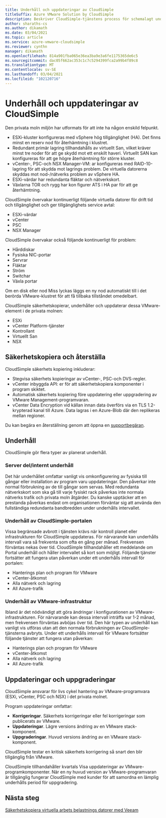 ```yaml
---
title: Underhåll och uppdateringar av CloudSimple
titleSuffix: Azure VMware Solution by CloudSimple
description: Beskriver CloudSimple-tjänstens process för schemalagt underhåll och uppdateringar
author: sharaths-cs
ms.author: dikamath
ms.date: 03/04/2021
ms.topic: article
ms.service: azure-vmware-cloudsimple
ms.reviewer: cynthn
manager: dikamath
ms.openlocfilehash: 814a901fba065e36ea3ba9e3a6fe1175365de6c5
ms.sourcegitcommit: dac05f662ac353c1c7c5294399fca2a99b4f89c8
ms.translationtype: MT
ms.contentlocale: sv-SE
ms.lasthandoff: 03/04/2021
ms.locfileid: "102120716"
---
```

# <a name="cloudsimple-maintenance-and-updates"></a>Underhåll och uppdateringar av CloudSimple

Den privata moln miljön har utformats för att inte ha någon enskild felpunkt.

* ESXi-kluster konfigureras med vSphere hög tillgänglighet (HA). Det finns minst en reserv nod för återhämtning i klustret.
* Redundant primär lagring tillhandahålls av virtuellt San, vilket kräver minst tre noder för att ge skydd mot ett enskilt haveri. Virtuellt SAN kan konfigureras för att ge högre återhämtning för större kluster.
* vCenter-, PSC-och NSX Manager-VM: ar konfigureras med RAID-10-lagring för att skydda mot lagrings problem. De virtuella datorerna skyddas mot nod-/nätverks problem av vSphere HA.
* ESXi-värdar har redundanta fläktar och nätverkskort.
* Växlarna TOR och rygg har kon figurer ATS i HA par för att ge återhämtning.

CloudSimple övervakar kontinuerligt följande virtuella datorer för drift tid och tillgänglighet och ger tillgänglighets service avtal:

* ESXi-värdar
* vCenter
* PSC
* NSX Manager

CloudSimple övervakar också följande kontinuerligt för problem:

* Hårddiskar
* Fysiska NIC-portar
* Servrar
* Fläktar
* Ström
* Switchar
* Växla portar

Om en disk eller nod Miss lyckas läggs en ny nod automatiskt till i det berörda VMware-klustret för att få tillbaka tillståndet omedelbart.

CloudSimple säkerhetskopierar, underhåller och uppdaterar dessa VMware-element i de privata molnen:

* ESXi
* vCenter Platform-tjänster
* Kontrollant
* Virtuellt San
* NSX

## <a name="back-up-and-restore"></a>Säkerhetskopiera och återställa

CloudSimple säkerhets kopiering inkluderar:

* Stegvisa säkerhets kopieringar av vCenter-, PSC-och DVS-regler.
* vCenter inbyggda API: er för att säkerhetskopiera komponenter i program skiktet.
* Automatisk säkerhets kopiering före uppdatering eller uppgradering av VMware Management-programvaran.
* vCenter Data Encryption vid källan innan data överförs via en TLS 1.2-krypterad kanal till Azure. Data lagras i en Azure-Blob där den replikeras mellan regioner.

Du kan begära en återställning genom att öppna en [supportbegäran](https://portal.azure.com/#blade/Microsoft_Azure_Support/HelpAndSupportBlade/newsupportrequest).

## <a name="maintenance"></a>Underhåll

CloudSimple gör flera typer av planerat underhåll.

### <a name="backendinternal-maintenance"></a>Server del/internt underhåll

Det här underhållet omfattar vanligt vis omkonfigurering av fysiska till gångar eller installation av program varu uppdateringar. Den påverkar inte normal förbrukning av de till gångar som servas. Med redundanta nätverkskort som ska gå till varje fysiskt rack påverkas inte normala nätverks trafik och privata moln åtgärder. Du kanske upptäcker att en prestanda påverkas endast om organisationen förväntar sig att använda den fullständiga redundanta bandbredden under underhålls intervallet.

### <a name="cloudsimple-portal-maintenance"></a>Underhåll av CloudSimple-portalen

Vissa begränsade avbrott i tjänsten krävs när kontroll planet eller infrastrukturen för CloudSimple uppdateras. För närvarande kan underhålls intervall vara så frekventa som ofta en gång per månad. Frekvensen förväntas nekas över tid. CloudSimple tillhandahåller ett meddelande om Portal underhåll och håller intervallet så kort som möjligt. Följande tjänster fortsätter att fungera utan påverkan under ett underhålls intervall för portalen:

* Hanterings plan och program för VMware
* vCenter-åtkomst
* Alla nätverk och lagring
* All Azure-trafik

### <a name="vmware-infrastructure-maintenance"></a>Underhåll av VMware-infrastruktur

Ibland är det nödvändigt att göra ändringar i konfigurationen av VMware-infrastrukturen.  För närvarande kan dessa intervall inträffa var 1-2 månad, men frekvensen förväntas avböjas över tid. Den här typen av underhåll kan vanligt vis utföras utan att den normala förbrukningen av CloudSimple-tjänsterna avbryts. Under ett underhålls intervall för VMware fortsätter följande tjänster att fungera utan påverkan:

* Hanterings plan och program för VMware
* vCenter-åtkomst
* Alla nätverk och lagring
* All Azure-trafik

## <a name="updates-and-upgrades"></a>Uppdateringar och uppgraderingar

CloudSimple ansvarar för livs cykel hantering av VMware-programvara (ESXi, vCenter, PSC och NSX) i det privata molnet.

Program uppdateringar omfattar:

* **Korrigeringar**. Säkerhets korrigeringar eller fel korrigeringar som publicerats av VMware.
* **Uppdateringar**. Lägre versions ändring av en VMware stack-komponent.
* **Uppgraderingar**. Huvud versions ändring av en VMware stack-komponent.

CloudSimple testar en kritisk säkerhets korrigering så snart den blir tillgänglig från VMware. 

CloudSimple tillhandahåller kvartals Visa uppdateringar av VMware-programkomponenter. När en ny huvud version av VMware-programvaran är tillgänglig fungerar CloudSimple med kunder för att samordna en lämplig underhålls period för uppgradering.

## <a name="next-steps"></a>Nästa steg

[Säkerhetskopiera virtuella arbets belastnings datorer med Veeam](backup-workloads-veeam.md)
